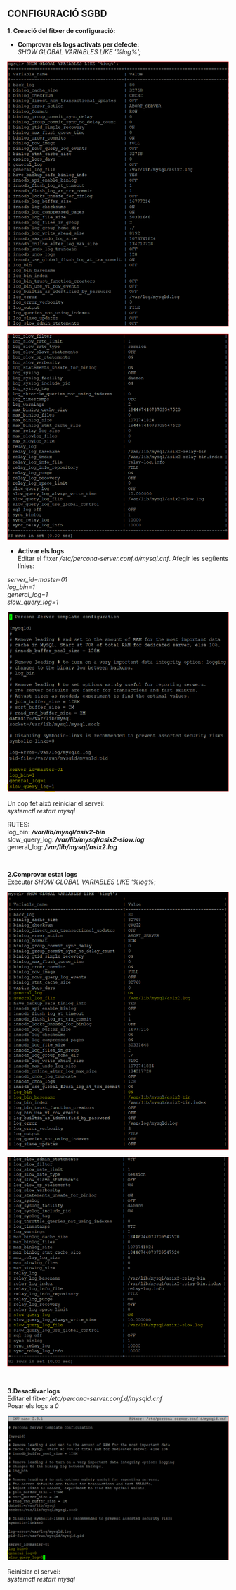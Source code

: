 ## CONFIGURACIÓ SGBD  

**1. Creació del fitxer de configuració:**  
* **Comprovar els logs activats per defecte:**  
*SHOW GLOBAL VARIABLES LIKE '%log%';*  

![LOGS_PER_DEFECTE1](https://github.com/ivanenriquez/BD-M02-M010/blob/master/MP10-UF2/A2/imatges/logs_activats_perdefecte.PNG)  

![LOGS_PER_DEFECTE2](https://github.com/ivanenriquez/BD-M02-M010/blob/master/MP10-UF2/A2/imatges/logs_activats_perdefecte2.PNG)  

* **Activar els logs**  
Editar el fitxer */etc/percona-server.conf.d/mysql.cnf*. Afegir les següents línies:  

*server_id=master-01  
log_bin=1  
general_log=1  
slow_query_log=1*  

![ACTIVAR_LOGS](https://github.com/ivanenriquez/BD-M02-M010/blob/master/MP10-UF2/A2/imatges/activar_logs.PNG)  

Un cop fet això reiniciar el servei:  
*systemctl restart mysql*  


RUTES:  
log_bin:         ***/var/lib/mysql/asix2-bin***  
slow_query_log:  ***/var/lib/mysql/asix2-slow.log***  
general_log:     ***/var/lib/mysql/asix2.log***  

<br>


**2.Comprovar estat logs**  
Executar *SHOW GLOBAL VARIABLES LIKE '%log%*;  

![ESTAT_LOGS1](https://github.com/ivanenriquez/BD-M02-M010/blob/master/MP10-UF2/A2/imatges/estat_logs.PNG) 

![ESTAT_LOGS2](https://github.com/ivanenriquez/BD-M02-M010/blob/master/MP10-UF2/A2/imatges/estat_logs2.PNG)  

<br>


**3.Desactivar logs**  
Editar el fitxer */etc/percona-server.conf.d/mysqld.cnf*  
Posar els logs a *0*  

![DESACTIVAR_LOGS](https://github.com/ivanenriquez/BD-M02-M010/blob/master/MP10-UF2/A2/imatges/desactivar_logs.PNG)  

Reiniciar el servei:  
*systemctl restart mysql*  

